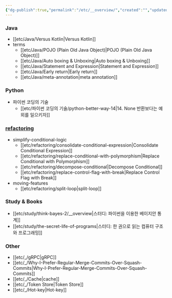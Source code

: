 ```yaml
---
{"dg-publish":true,"permalink":"/etc/__overview/","created":"","updated":""}
---
```



### Java
- [[etc/Java/Versus Kotlin\|Versus Kotlin]]
- terms
	- [[etc/Java/POJO (Plain Old Java Object)\|POJO (Plain Old Java Object)]]
	- [[etc/Java/Auto boxing & Unboxing\|Auto boxing & Unboxing]]
	- [[etc/Java/Statement and Expression\|Statement and Expression]]
	- [[etc/Java/Early return\|Early return]] 
	- [[etc/Java/meta-annotation\|meta annotation]]

### Python
- 파이썬 코딩의 기술
	- [[etc/파이썬 코딩의 기술/python-better-way-14\|14. None 반환보다는 예외를 일으키자]]

### [refactoring](https://refactoring.com/catalog/)
- simplify-conditional-logic
	- [[etc/refactoring/consolidate-conditional-expression\|Consolidate Conditional Expression]]
	- [[etc/refactoring/replace-conditional-with-polymorphism\|Replace Conditional with Polymorphism]]
	- [[etc/refactoring/decompose-conditional\|Decompose Conditional]]
	- [[etc/refactoring/replace-control-flag-with-break\|Replace Control Flag with Break]]
- moving-features
	- [[etc/refactoring/split-loop\|split-loop]]

### Study & Books
- [[etc/study/think-bayes-2/__overview\|스터디: 파이썬을 이용한 베이지안 통계]]
- [[etc/study/the-secret-life-of-programs\|스터디: 한 권으로 읽는 컴퓨터 구조와 프로그래밍]]

### Other
- [[etc/_/gRPC\|gRPC]]
- [[etc/_/Why-I-Prefer-Regular-Merge-Commits-Over-Squash-Commits\|Why-I-Prefer-Regular-Merge-Commits-Over-Squash-Commits]]
- [[etc/_/Cache\|cache]]
- [[etc/_/Token Store\|Token Store]]
- [[etc/_/Hot-key\|Hot-key]]
